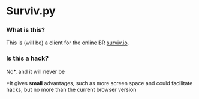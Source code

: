 # Surviv.py

### What is this?
This is (will be) a client for the online BR [surviv.io](https://surviv.io).  


### Is this a hack?
No*, and it will never be

*It gives **small** advantages, such as more screen space and could facilitate hacks, but no more than the current browser version
